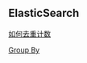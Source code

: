 ## ElasticSearch

[如何去重计数](https://www.elastic.co/guide/en/elasticsearch/reference/current/search-aggregations-metrics-cardinality-aggregation.html#_script_2)

[Group By](https://blog.csdn.net/ywdhzxf/article/details/84878760)

